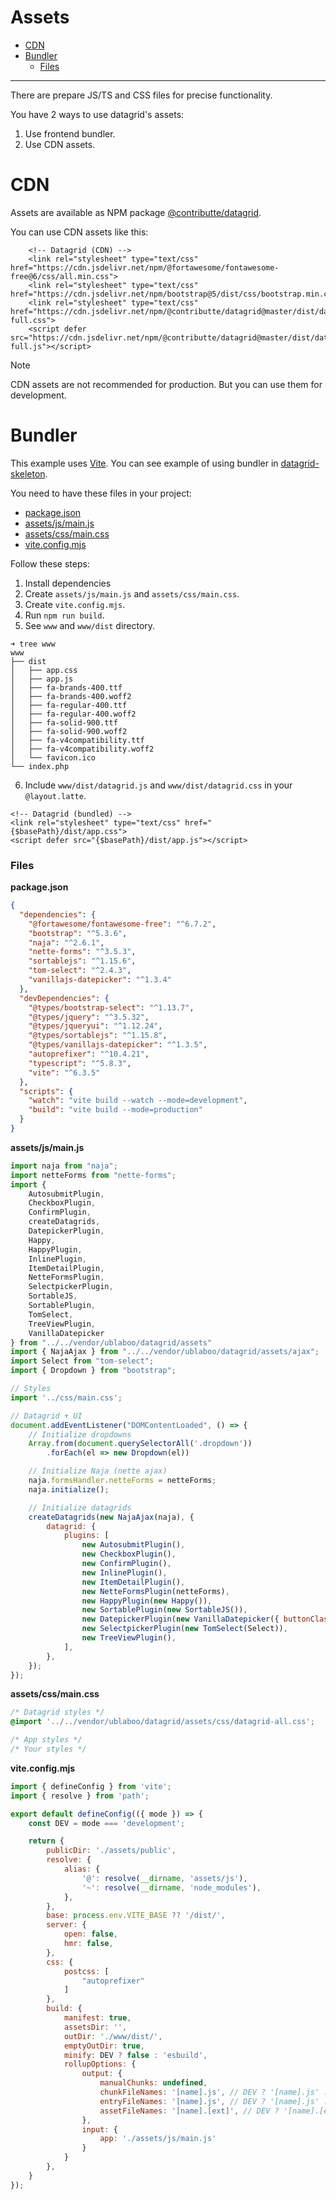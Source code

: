 # Assets

- [CDN](#cdn)
- [Bundler](#bundler)
    - [Files](#files)

-----

There are prepare JS/TS and CSS files for precise functionality.

You have 2 ways to use datagrid's assets:

1. Use frontend bundler.
2. Use CDN assets.

# CDN

Assets are available as NPM package [@contributte/datagrid](https://www.npmjs.com/package/@contributte/datagrid).

You can use CDN assets like this:

```latte
	<!-- Datagrid (CDN) -->
	<link rel="stylesheet" type="text/css" href="https://cdn.jsdelivr.net/npm/@fortawesome/fontawesome-free@6/css/all.min.css">
	<link rel="stylesheet" type="text/css" href="https://cdn.jsdelivr.net/npm/bootstrap@5/dist/css/bootstrap.min.css">
	<link rel="stylesheet" type="text/css" href="https://cdn.jsdelivr.net/npm/@contributte/datagrid@master/dist/datagrid-full.css">
	<script defer src="https://cdn.jsdelivr.net/npm/@contributte/datagrid@master/dist/datagrid-full.js"></script>
```

> [!NOTE]
> CDN assets are not recommended for production. But you can use them for development.

# Bundler

This example uses [Vite](https://vitejs.dev). You can see example of using bundler in [datagrid-skeleton](https://github.com/contributte/datagrid-skeleton).

You need to have these files in your project:

- [package.json](https://github.com/contributte/datagrid-skeleton/blob/master/package.json)
- [assets/js/main.js](https://github.com/contributte/datagrid-skeleton/blob/master/assets/js/main.js)
- [assets/css/main.css](https://github.com/contributte/datagrid-skeleton/blob/master/assets/css/main.css)
- [vite.config.mjs](https://github.com/contributte/datagrid-skeleton/blob/master/vite.config.mjs)

Follow these steps:

1. Install dependencies
2. Create `assets/js/main.js` and `assets/css/main.css`.
3. Create `vite.config.mjs`.
4. Run `npm run build`.
5. See `www` and `www/dist` directory.

  ```
  ➜ tree www
  www
  ├── dist
  │   ├── app.css
  │   ├── app.js
  │   ├── fa-brands-400.ttf
  │   ├── fa-brands-400.woff2
  │   ├── fa-regular-400.ttf
  │   ├── fa-regular-400.woff2
  │   ├── fa-solid-900.ttf
  │   ├── fa-solid-900.woff2
  │   ├── fa-v4compatibility.ttf
  │   ├── fa-v4compatibility.woff2
  │   └── favicon.ico
  └── index.php
  ```

6. Include `www/dist/datagrid.js` and `www/dist/datagrid.css` in your `@layout.latte`.
  ```latte
  <!-- Datagrid (bundled) -->
  <link rel="stylesheet" type="text/css" href="{$basePath}/dist/app.css">
  <script defer src="{$basePath}/dist/app.js"></script>
  ```

### Files

**package.json**

```json
{
  "dependencies": {
    "@fortawesome/fontawesome-free": "^6.7.2",
    "bootstrap": "^5.3.6",
    "naja": "^2.6.1",
    "nette-forms": "^3.5.3",
    "sortablejs": "^1.15.6",
    "tom-select": "^2.4.3",
    "vanillajs-datepicker": "^1.3.4"
  },
  "devDependencies": {
    "@types/bootstrap-select": "^1.13.7",
    "@types/jquery": "^3.5.32",
    "@types/jqueryui": "^1.12.24",
    "@types/sortablejs": "^1.15.8",
    "@types/vanillajs-datepicker": "^1.3.5",
    "autoprefixer": "^10.4.21",
    "typescript": "^5.8.3",
    "vite": "^6.3.5"
  },
  "scripts": {
    "watch": "vite build --watch --mode=development",
    "build": "vite build --mode=production"
  }
}
```

**assets/js/main.js**

```js
import naja from "naja";
import netteForms from "nette-forms";
import {
	AutosubmitPlugin,
	CheckboxPlugin,
	ConfirmPlugin,
	createDatagrids,
	DatepickerPlugin,
	Happy,
	HappyPlugin,
	InlinePlugin,
	ItemDetailPlugin,
	NetteFormsPlugin,
	SelectpickerPlugin,
	SortableJS,
	SortablePlugin,
	TomSelect,
	TreeViewPlugin,
	VanillaDatepicker
} from "../../vendor/ublaboo/datagrid/assets"
import { NajaAjax } from "../../vendor/ublaboo/datagrid/assets/ajax";
import Select from "tom-select";
import { Dropdown } from "bootstrap";

// Styles
import '../css/main.css';

// Datagrid + UI
document.addEventListener("DOMContentLoaded", () => {
	// Initialize dropdowns
	Array.from(document.querySelectorAll('.dropdown'))
		.forEach(el => new Dropdown(el))

	// Initialize Naja (nette ajax)
	naja.formsHandler.netteForms = netteForms;
	naja.initialize();

	// Initialize datagrids
	createDatagrids(new NajaAjax(naja), {
		datagrid: {
			plugins: [
				new AutosubmitPlugin(),
				new CheckboxPlugin(),
				new ConfirmPlugin(),
				new InlinePlugin(),
				new ItemDetailPlugin(),
				new NetteFormsPlugin(netteForms),
				new HappyPlugin(new Happy()),
				new SortablePlugin(new SortableJS()),
				new DatepickerPlugin(new VanillaDatepicker({ buttonClass: 'btn' })),
				new SelectpickerPlugin(new TomSelect(Select)),
				new TreeViewPlugin(),
			],
		},
	});
});
```

**assets/css/main.css**

```css
/* Datagrid styles */
@import '../../vendor/ublaboo/datagrid/assets/css/datagrid-all.css';

/* App styles */
/* Your styles */
```

**vite.config.mjs**

```js
import { defineConfig } from 'vite';
import { resolve } from 'path';

export default defineConfig(({ mode }) => {
	const DEV = mode === 'development';

	return {
		publicDir: './assets/public',
		resolve: {
			alias: {
				'@': resolve(__dirname, 'assets/js'),
				'~': resolve(__dirname, 'node_modules'),
			},
		},
		base: process.env.VITE_BASE ?? '/dist/',
		server: {
			open: false,
			hmr: false,
		},
		css: {
			postcss: [
				"autoprefixer"
			]
		},
		build: {
			manifest: true,
			assetsDir: '',
			outDir: './www/dist/',
			emptyOutDir: true,
			minify: DEV ? false : 'esbuild',
			rollupOptions: {
				output: {
					manualChunks: undefined,
					chunkFileNames: '[name].js', // DEV ? '[name].js' : '[name]-[hash].js',
					entryFileNames: '[name].js', // DEV ? '[name].js' : '[name].[hash].js',
					assetFileNames: '[name].[ext]', // DEV ? '[name].[ext]' : '[name].[hash].[ext]',
				},
				input: {
					app: './assets/js/main.js'
				}
			}
		},
	}
});
```
